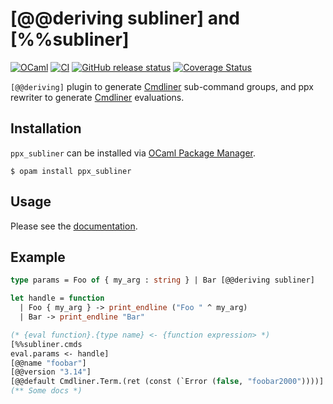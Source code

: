 # [@@deriving subliner] and [%%subliner]
[![OCaml][ocaml-badge]](#)
[![CI][ci-badge]](https://github.com/bn-d/ppx_subliner/actions/workflows/build.yml)
[![GitHub release status][release-badge]](https://github.com/bn-d/ppx_subliner/releases)
[![Coverage Status][coveralls-badge]](https://coveralls.io/github/bn-d/ppx_subliner?branch=main)

[ocaml-badge]: https://img.shields.io/badge/-OCaml-EC6813?logo=ocaml&labelColor=white
[ci-badge]: https://github.com/bn-d/ppx_subliner/actions/workflows/build.yml/badge.svg?branch=master
[release-badge]: https://img.shields.io/github/v/release/bn-d/ppx_subliner
[coveralls-badge]: https://coveralls.io/repos/github/bn-d/ppx_subliner/badge.svg?branch=main

`[@@deriving]` plugin to generate [Cmdliner](cmdliner) sub-command groups, and ppx rewriter to generate [Cmdliner](cmdliner) evaluations.

## Installation

`ppx_subliner` can be installed via [OCaml Package Manager](https://opam.ocaml.org/packages/ppx_subliner/).

```console
$ opam install ppx_subliner
```

## Usage
Please see the [documentation](https://boni.ng/ppx_subliner/ppx_subliner/index.html).

[cmdliner]: https://github.com/dbuenzli/cmdliner

## Example

```ocaml
type params = Foo of { my_arg : string } | Bar [@@deriving subliner]

let handle = function
  | Foo { my_arg } -> print_endline ("Foo " ^ my_arg)
  | Bar -> print_endline "Bar"

(* {eval function}.{type name} <- {function expression> *)
[%%subliner.cmds
eval.params <- handle]
[@@name "foobar"]
[@@version "3.14"]
[@@default Cmdliner.Term.(ret (const (`Error (false, "foobar2000"))))]
(** Some docs *)
```
